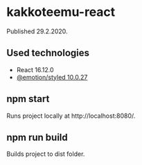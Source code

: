 # **kakkoteemu-react**
Published 29.2.2020.

## **Used technologies**
* React 16.12.0
* [@emotion/styled 10.0.27](https://www.npmjs.com/package/@emotion/styled)

## **npm start**
Runs project locally at http://localhost:8080/.

## **npm run build**
Builds project to dist folder.
